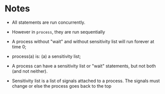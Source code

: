 # Notes

- All statements are run concurrently.

- However in `process`, they are run sequentially

- A process without "wait" and without sensitivity list will run forever at time 0;
- process(a) is: (a) a sensitivity list;
- A process can have a sensitivity list or "wait" statements, but not both (and not neither).

- Sensitivity list is a list of signals attached to a process. The signals must change or else the process goes back to the top
